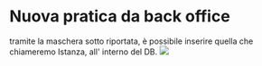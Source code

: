 # Nuova pratica da back office
tramite la maschera sotto riportata, è possibile inserire quella che chiameremo Istanza, all' interno del DB.
![]( sk_ins_Istanze.jpg)